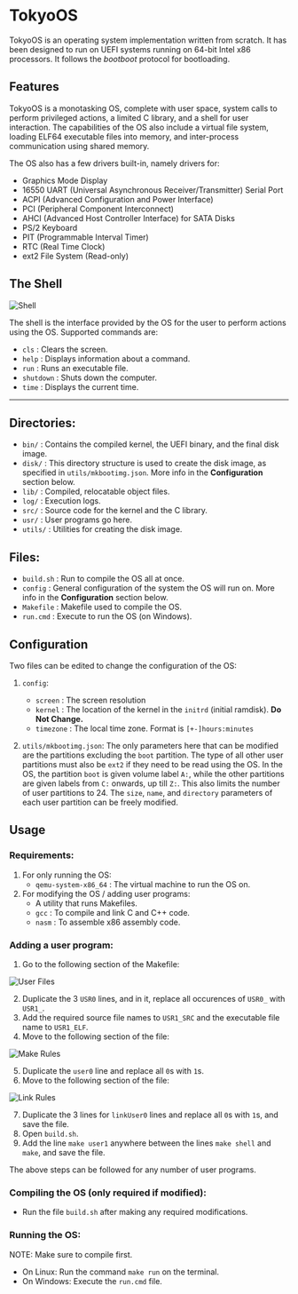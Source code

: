 # TokyoOS
TokyoOS is an operating system implementation written from scratch. It has been designed to run on UEFI systems running on 64-bit Intel x86 processors. It follows the *bootboot* protocol for bootloading.

## Features
TokyoOS is a monotasking OS, complete with user space, system calls to perform privileged actions, a limited C library, and a shell for user interaction. The capabilities of the OS also include a virtual file system, loading ELF64 executable files into memory, and inter-process communication using shared memory.

The OS also has a few drivers built-in, namely drivers for:
- Graphics Mode Display
- 16550 UART (Universal Asynchronous Receiver/Transmitter) Serial Port
- ACPI (Advanced Configuration and Power Interface)
- PCI (Peripheral Component Interconnect)
- AHCI (Advanced Host Controller Interface) for SATA Disks
- PS/2 Keyboard
- PIT (Programmable Interval Timer)
- RTC (Real Time Clock)
- ext2 File System (Read-only)

## The Shell
![Shell](https://i.imgur.com/NrG8dOE.png)

The shell is the interface provided by the OS for the user to perform actions using the OS. Supported commands are:
- `cls` : Clears the screen.
- `help` : Displays information about a command.
- `run` : Runs an executable file.
- `shutdown` : Shuts down the computer.
- `time` : Displays the current time.

---

## Directories:
- `bin/` : Contains the compiled kernel, the UEFI binary, and the final disk image.
- `disk/` : This directory structure is used to create the disk image, as specified in `utils/mkbootimg.json`. More info in the **Configuration** section below.
- `lib/` : Compiled, relocatable object files.
- `log/` : Execution logs.
- `src/` : Source code for the kernel and the C library.
- `usr/` : User programs go here.
- `utils/` : Utilities for creating the disk image.

## Files:
- `build.sh` : Run to compile the OS all at once.
- `config` : General configuration of the system the OS will run on. More info in the **Configuration** section below.
- `Makefile` : Makefile used to compile the OS.
- `run.cmd` : Execute to run the OS (on Windows).

## Configuration
Two files can be edited to change the configuration of the OS:
1. `config`:
   - `screen` : The screen resolution
   - `kernel` : The location of the kernel in the `initrd` (initial ramdisk). **Do Not Change.**
   - `timezone` : The local time zone. Format is `[+-]hours:minutes`

2. `utils/mkbootimg.json`: The only parameters here that can be modified are the partitions excluding the `boot` partition. The type of all other user partitions must also be `ext2` if they need to be read using the OS. In the OS, the partition `boot` is given volume label `A:`, while the other partitions are given labels from `C:` onwards, up till `Z:`. This also limits the number of user partitions to 24. The `size`, `name`, and `directory` parameters of each user partition can be freely modified.

## Usage
### Requirements:
1. For only running the OS:
   - `qemu-system-x86_64` : The virtual machine to run the OS on.
2. For modifying the OS / adding user programs:
   - A utility that runs Makefiles.
   - `gcc` : To compile and link C and C++ code.
   - `nasm` : To assemble x86 assembly code.

### Adding a user program:
1. Go to the following section of the Makefile:

![User Files](https://i.imgur.com/Kg1wuik.png)

2. Duplicate the 3 `USR0` lines, and in it, replace all occurences of `USR0_` with `USR1_`.
3. Add the required source file names to `USR1_SRC` and the executable file name to `USR1_ELF`.
4. Move to the following section of the file:

![Make Rules](https://i.imgur.com/Qxv5elc.png)

5. Duplicate the `user0` line and replace all `0`s with `1`s.
6. Move to the following section of the file:

![Link Rules](https://i.imgur.com/vmxYimW.png?1)

7. Duplicate the 3 lines for `linkUser0` lines and replace all `0`s with `1`s, and save the file.
8. Open `build.sh`.
9. Add the line `make user1` anywhere between the lines `make shell` and `make`, and save the file. 

The above steps can be followed for any number of user programs.

### Compiling the OS (only required if modified):
- Run the file `build.sh` after making any required modifications.

### Running the OS:
NOTE: Make sure to compile first.
- On Linux: Run the command `make run` on the terminal.
- On Windows: Execute the `run.cmd` file.
